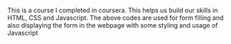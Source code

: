 This is a course I completed in coursera. This helps us build our skills in HTML, CSS and Javascript. The above codes are used for form filling and also displaying the form in the webpage with some styling and usage of Javascript

